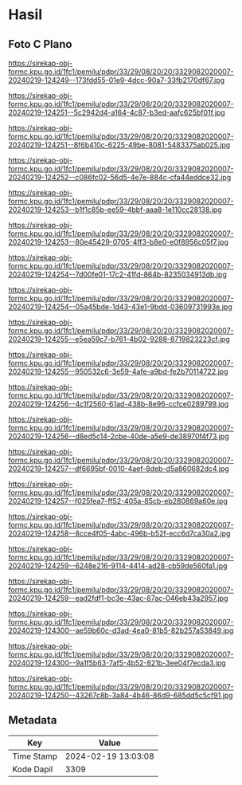# Hasil

## Foto C Plano

https://sirekap-obj-formc.kpu.go.id/1fc1/pemilu/pdpr/33/29/08/20/20/3329082020007-20240219-124249--173fdd55-01e9-4dcc-90a7-33fb2170df67.jpg

https://sirekap-obj-formc.kpu.go.id/1fc1/pemilu/pdpr/33/29/08/20/20/3329082020007-20240219-124251--5c2942d4-a164-4c87-b3ed-aafc625bf01f.jpg

https://sirekap-obj-formc.kpu.go.id/1fc1/pemilu/pdpr/33/29/08/20/20/3329082020007-20240219-124251--8f6b410c-6225-49be-8081-5483375ab025.jpg

https://sirekap-obj-formc.kpu.go.id/1fc1/pemilu/pdpr/33/29/08/20/20/3329082020007-20240219-124252--c086fc02-56d5-4e7e-884c-cfa44eddce32.jpg

https://sirekap-obj-formc.kpu.go.id/1fc1/pemilu/pdpr/33/29/08/20/20/3329082020007-20240219-124253--b1f1c85b-ee59-4bbf-aaa8-1e110cc28138.jpg

https://sirekap-obj-formc.kpu.go.id/1fc1/pemilu/pdpr/33/29/08/20/20/3329082020007-20240219-124253--80e45429-0705-4ff3-b8e0-e0f8956c05f7.jpg

https://sirekap-obj-formc.kpu.go.id/1fc1/pemilu/pdpr/33/29/08/20/20/3329082020007-20240219-124254--7d00fe01-17c2-41fd-864b-8235034913db.jpg

https://sirekap-obj-formc.kpu.go.id/1fc1/pemilu/pdpr/33/29/08/20/20/3329082020007-20240219-124254--05a45bde-1d43-43e1-9bdd-03609731993e.jpg

https://sirekap-obj-formc.kpu.go.id/1fc1/pemilu/pdpr/33/29/08/20/20/3329082020007-20240219-124255--e5ea59c7-b761-4b02-9288-8719823223cf.jpg

https://sirekap-obj-formc.kpu.go.id/1fc1/pemilu/pdpr/33/29/08/20/20/3329082020007-20240219-124255--950532c6-3e59-4afe-a9bd-fe2b70114722.jpg

https://sirekap-obj-formc.kpu.go.id/1fc1/pemilu/pdpr/33/29/08/20/20/3329082020007-20240219-124256--4c1f2560-61ad-438b-8e96-ccfce0289799.jpg

https://sirekap-obj-formc.kpu.go.id/1fc1/pemilu/pdpr/33/29/08/20/20/3329082020007-20240219-124256--d8ed5c14-2cbe-40de-a5e9-de38970f4f73.jpg

https://sirekap-obj-formc.kpu.go.id/1fc1/pemilu/pdpr/33/29/08/20/20/3329082020007-20240219-124257--df6695bf-0010-4aef-8deb-d5a860682dc4.jpg

https://sirekap-obj-formc.kpu.go.id/1fc1/pemilu/pdpr/33/29/08/20/20/3329082020007-20240219-124257--f025fea7-ff52-405a-85cb-eb280869a60e.jpg

https://sirekap-obj-formc.kpu.go.id/1fc1/pemilu/pdpr/33/29/08/20/20/3329082020007-20240219-124258--8cce4f05-4abc-496b-b52f-ecc6d7ca30a2.jpg

https://sirekap-obj-formc.kpu.go.id/1fc1/pemilu/pdpr/33/29/08/20/20/3329082020007-20240219-124259--6248e216-9114-4414-ad28-cb59de560fa1.jpg

https://sirekap-obj-formc.kpu.go.id/1fc1/pemilu/pdpr/33/29/08/20/20/3329082020007-20240219-124259--ead2fdf1-bc3e-43ac-87ac-046eb43a2957.jpg

https://sirekap-obj-formc.kpu.go.id/1fc1/pemilu/pdpr/33/29/08/20/20/3329082020007-20240219-124300--ae59b60c-d3ad-4ea0-81b5-82b257a53849.jpg

https://sirekap-obj-formc.kpu.go.id/1fc1/pemilu/pdpr/33/29/08/20/20/3329082020007-20240219-124300--9a1f5b63-7af5-4b52-821b-3ee04f7ecda3.jpg

https://sirekap-obj-formc.kpu.go.id/1fc1/pemilu/pdpr/33/29/08/20/20/3329082020007-20240219-124250--43267c8b-3a84-4b46-86d9-685dd5c5cf91.jpg


## Metadata

| Key        | Value               |
| ---------- | ------------------- |
| Time Stamp | 2024-02-19 13:03:08 |
| Kode Dapil | 3309                |



